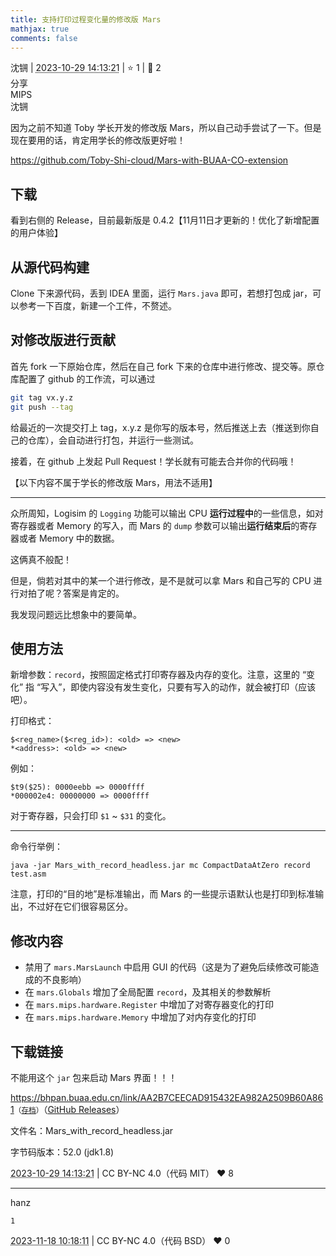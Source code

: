 ```yaml
---
title: 支持打印过程变化量的修改版 Mars
mathjax: true
comments: false
---
```

<div class="post-info">
<span>沈锎</span>
|
<abbr title="2023-10-29T14:13:21.597193+08:00"><time datetime="2023-10-29T14:13:21.597193+08:00">2023-10-29 14:13:21</time></abbr>
|
<span>⭐️ 1</span>
|
<span>💬️ 2</span>
<br>
<div><div class="post-tag">分享</div><div class="post-tag">MIPS</div></div>
</div>

<div id="reply-4089" class="reply reply-l0">
<div class="reply-header">
<span>沈锎</span>
</div>
<div class="reply-text">

因为之前不知道 Toby 学长开发的修改版 Mars，所以自己动手尝试了一下。但是现在要用的话，肯定用学长的修改版更好啦！

https://github.com/Toby-Shi-cloud/Mars-with-BUAA-CO-extension

## 下载

看到右侧的 Release，目前最新版是 0.4.2【11月11日才更新的！优化了新增配置的用户体验】

## 从源代码构建

Clone 下来源代码，丢到 IDEA 里面，运行 `Mars.java` 即可，若想打包成 jar，可以参考一下百度，新建一个工件，不赘述。

## 对修改版进行贡献

首先 fork 一下原始仓库，然后在自己 fork 下来的仓库中进行修改、提交等。原仓库配置了 github 的工作流，可以通过

```bash
git tag vx.y.z
git push --tag
```

给最近的一次提交打上 tag，x.y.z 是你写的版本号，然后推送上去（推送到你自己的仓库），会自动进行打包，并运行一些测试。

接着，在 github 上发起 Pull Request！学长就有可能去合并你的代码哦！

【以下内容不属于学长的修改版 Mars，用法不适用】

---

众所周知，Logisim 的 `Logging` 功能可以输出 CPU **运行过程中**的一些信息，如对寄存器或者 Memory 的写入，而 Mars 的 `dump` 参数可以输出**运行结束后**的寄存器或者 Memory 中的数据。

这俩真不般配！

但是，倘若对其中的某一个进行修改，是不是就可以拿 Mars 和自己写的 CPU 进行对拍了呢？答案是肯定的。

我发现问题远比想象中的要简单。

## 使用方法

新增参数：`record`，按照固定格式打印寄存器及内存的变化。注意，这里的 “变化” 指 “写入”，即使内容没有发生变化，只要有写入的动作，就会被打印（应该吧）。

打印格式：

```
$<reg_name>($<reg_id>): <old> => <new>
*<address>: <old> => <new>
```

例如：

```
$t9($25): 0000eebb => 0000ffff
*000002e4: 00000000 => 0000ffff
```

对于寄存器，只会打印 `$1` ~ `$31` 的变化。

---

命令行举例：

```
java -jar Mars_with_record_headless.jar mc CompactDataAtZero record test.asm
```

注意，打印的“目的地”是标准输出，而 Mars 的一些提示语默认也是打印到标准输出，不过好在它们很容易区分。

## 修改内容

- 禁用了 `mars.MarsLaunch` 中启用 GUI 的代码（这是为了避免后续修改可能造成的不良影响）
- 在 `mars.Globals` 增加了全局配置 `record`，及其相关的参数解析
- 在 `mars.mips.hardware.Register` 中增加了对寄存器变化的打印
- 在 `mars.mips.hardware.Memory` 中增加了对内存变化的打印

## 下载链接

不能用这个 `jar` 包来启动 Mars 界面！！！

https://bhpan.buaa.edu.cn/link/AA2B7CEECAD915432EA982A2509B60A861<small>（[存档](/images/co-discussions/1064/Mars_with_record_headless.jar)）</small>（[GitHub Releases](https://github.com/swkfk/Mars-with-BUAA-CO-extension/releases)）

文件名：Mars_with_record_headless.jar

字节码版本：52.0 (jdk1.8)

</div>
<div class="reply-footer">
<abbr title="2023-10-29T14:13:21.60318+08:00"><time datetime="2023-10-29T14:13:21.60318+08:00">2023-10-29 14:13:21</time></abbr>
|
<span>CC BY-NC 4.0（代码 MIT）</span>
<span class="reply-vote">❤️ 8</span>
</div>
</div>
<hr class="reply-separator">
<div id="reply-4488" class="reply reply-l0">
<div class="reply-header">
<span>hanz</span>
</div>
<div class="reply-text">

	1

</div>
<div class="reply-footer">
<abbr title="2023-11-18T10:18:11.475079+08:00"><time datetime="2023-11-18T10:18:11.475079+08:00">2023-11-18 10:18:11</time></abbr>
|
<span>CC BY-NC 4.0（代码 BSD）</span>
<span class="reply-vote">❤️ 0</span>
</div>
</div>